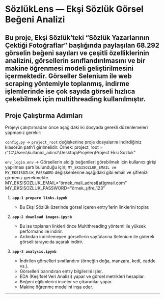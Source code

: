 # SözlükLens — Ekşi Sözlük Görsel Beğeni Analizi

Bu proje, Ekşi Sözlük’teki “Sözlük Yazarlarının Çektiği Fotoğraflar” başlığında paylaşılan 68.292 görselin beğeni sayıları ve çeşitli özelliklerinin analizini, görsellerin sınıflandırılmasını ve bir makine öğrenmesi modeli geliştirilmesini içermektedir.
Görseller Selenium ile web scraping yöntemiyle toplanmış, indirme işlemlerinde ise çok sayıda görseli hızlıca çekebilmek için multithreading kullanılmıştır.
---

##  Proje Çalıştırma Adımları

Projeyi çalıştırmadan önce aşağıdaki iki dosyada gerekli düzenlemeleri yapmanız gerekir:

`config.py` -> `project_root` değişkenine proje dosyalarını indirdiğiniz klasörün path'i girilmelidir.
                Örnek:
                project_root = r"C:\Users\kullanici_adiniz\Desktop\Projeler\Project Eksi Sozluk"

`env_login.env` -> Görsellerin aldığı beğenileri görebilmek için kullanıcı girişi yapılması şartı bulunduğu için; 
                  `MY_EKSISOZLUK_EMAIL ve MY_EKSISOZLUK_PASSWORD` değişkenlerine aşağıdaki gibi email ve şifrenizi girmeniz gerekmekte.
                   MY_EKSISOZLUK_EMAIL="örnek_mail_adresi[at]gmail.com"
                   MY_EKSISOZLUK_PASSWORD="örnek_şifre_123"

1. **`app-1 prepare links.ipynb`**  
   - Bu Ekşi Sözlük üzerinde görsel içeren entry’lerin linklerini toplar.

2. **`app-2 download images.ipynb`**  
    - Bu ise toplanan linkleri önce Multithreading yöntemi ile yüksek performans ile indirir.
    - Ardından indirilemeyen görsellerin sayfalarına Selenium ile giderek görseli tarayıcıda açarak indirir. 

4. **`app-3 analysis.ipynb`**  
   - İndirilen görselleri sınıflandırır (örneğin doğa, manzara, kedi, cadde vs.).  
   - Görselleri barındıran entry bilgilerini işler.  
   - EDA (Keşifsel Veri Analizi) yapar ve görsel metrikleri hesaplar.  
   - Beğeni eğilimlerini inceler ve çıkarımlar yapar.
   - Makine öğrenme modelini inşa eder.

---
